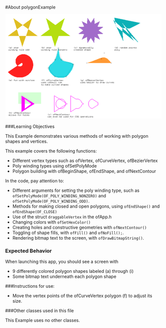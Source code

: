 #About polygonExample

![Screenshot of polygonExample](polygonExample.png)


###Learning Objectives

This Example demonstrates various methods of working with polygon shapes and vertices.

This example covers the following functions:

* Different vertex types such as ofVertex, ofCurveVertex, ofBezierVertex
* Poly winding types using ofSetPolyMode
* Polygon building with ofBeginShape, ofEndShape, and ofNextContour

In the code, pay attention to: 

* Different arguments for setting the poly winding type, such as ```ofSetPolyMode(OF_POLY_WINDING_NONZERO)``` and ```ofSetPolyMode(OF_POLY_WINDING_ODD)```.
* Methods for making closed and open polygons, using ```ofEndShape()``` and ```ofEndShape(OF_CLOSE)```
* Use of the struct ```draggableVertex``` in the ofApp.h
* Changing colors with ```ofSetHexColor()```
* Creating holes and constructive geometries with ```ofNextContour()```
* Toggling of shape fills, with ```ofFill()``` and ```ofNoFill();```.
* Rendering bitmap text to the screen, with ```ofDrawBitmapString()```.

### Expected Behavior

When launching this app, you should see a screen with

* 9 differently colored polygon shapes labeled (a) through (i)
* Some bitmap text underneath each polygon shape

###Instructions for use:

* Move the vertex points of the ofCurveVertex polygon (f) to adjust its size.

###Other classes used in this file

This Example uses no other classes.
